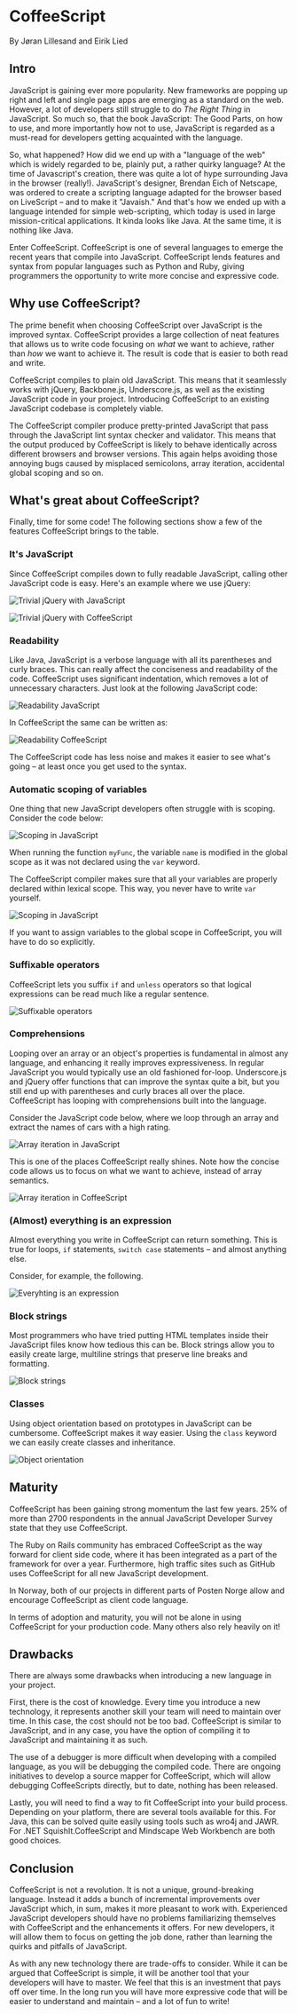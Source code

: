 # CoffeeScript
By Jøran Lillesand and Eirik Lied

## Intro

JavaScript is gaining ever more popularity. New frameworks are popping up right and left and single page apps are emerging as a standard on the web. However, a lot of developers still struggle to do _The Right Thing_ in JavaScript. So much so, that the book JavaScript: The Good Parts, on how to use, and more importantly how not to use, JavaScript is regarded as a must-read for developers getting acquainted with the language.

So, what happened? How did we end up with a "language of the web" which is widely regarded to be, plainly put, a rather quirky language? At the time of Javascript's creation, there was quite a lot of hype surrounding Java in the browser (really!). JavaScript's designer, Brendan Eich of Netscape, was ordered to create a scripting language adapted for the browser based on LiveScript – and to make it "Javaish." And that's how we ended up with a language intended for simple web-scripting, which today is used in large mission-critical applications. It kinda looks like Java. At the same time, it is nothing like Java.

Enter CoffeeScript. CoffeeScript is one of several languages to emerge the recent years that compile into JavaScript. CoffeeScript lends features and syntax from popular languages such as Python and Ruby, giving programmers the opportunity to write more concise and expressive code.

## Why use CoffeeScript?
The prime benefit when choosing CoffeeScript over JavaScript is the improved syntax. CoffeeScript provides a large
collection of neat features that allows us to write code focusing on _what_ we want to achieve,
rather than _how_ we want to achieve it. The result is code that is easier to both read and write.

CoffeeScript compiles to plain old JavaScript. This means that it seamlessly works with jQuery, Backbone.js,
Underscore.js, as well as the existing JavaScript code in your project. Introducing CoffeeScript to an existing JavaScript
codebase is completely viable.

The CoffeeScript compiler produce pretty-printed JavaScript that pass through the JavaScript lint syntax checker
and validator. This means that the output produced by CoffeeScript is likely to behave identically across different
browsers and browser versions. This again helps avoiding those annoying bugs caused by misplaced semicolons,
array iteration, accidental global scoping and so on.

## What's great about CoffeeScript?
Finally, time for some code! The following sections show a few of the features CoffeeScript brings to the table.

### It's JavaScript

Since CoffeeScript compiles down to fully readable JavaScript, calling other JavaScript code is easy. Here's an example where we use jQuery:

![Trivial jQuery with JavaScript](https://github.com/eiriklied/coffee_script_article/blob/master/images/01_trivial_use.js.png?raw=true)

![Trivial jQuery with CoffeeScript](https://github.com/eiriklied/coffee_script_article/blob/master/images/01_trivial_use.coffee.png?raw=true)

### Readability 

Like Java, JavaScript is a verbose language with all its parentheses and curly braces. This can really affect the conciseness and readability of the code.
CoffeeScript uses significant indentation, which removes a lot of unnecessary characters. Just look at the following JavaScript code:

![Readability JavaScript](https://github.com/eiriklied/coffee_script_article/blob/master/images/02_readability.js.png?raw=true)

In CoffeeScript the same can be written as:

![Readability CoffeeScript](https://github.com/eiriklied/coffee_script_article/blob/master/images/02_readability.coffee.png?raw=true)

The CoffeeScript code has less noise and makes it easier to see what's going – at least once you get used to the syntax.

### Automatic scoping of variables


One thing that new JavaScript developers often struggle with is scoping. Consider the code below:

![Scoping in JavaScript](https://github.com/eiriklied/coffee_script_article/blob/master/images/03_scoping.js.png?raw=true)

When running the function `myFunc`, the variable `name` is modified in the global scope as it was not declared using the `var` keyword.

The CoffeeScript compiler makes sure that all your variables are properly declared within lexical scope. This way, you never have to write `var` yourself.

![Scoping in JavaScript](https://github.com/eiriklied/coffee_script_article/blob/master/images/03_scoping.coffee.png?raw=true)

If you want to assign variables to the global scope in CoffeeScript, you will have to do so explicitly.


### Suffixable operators

CoffeeScript lets you suffix `if` and `unless` operators so that logical expressions can be read much like a regular sentence.

![Suffixable operators](https://github.com/eiriklied/coffee_script_article/blob/master/images/04_suffixable.coffee.png?raw=true)

### Comprehensions

Looping over an array or an object's properties is fundamental in almost any language, and enhancing it really improves expressiveness. In regular JavaScript you would typically use an old fashioned for-loop.
Underscore.js and jQuery offer functions that can improve the syntax quite a bit, but you still end up with parentheses and curly braces all over the place. CoffeeScript has looping with comprehensions built into the language.

Consider the JavaScript code below, where we loop through an array and extract the names of cars with a high rating.

![Array iteration in JavaScript](https://github.com/eiriklied/coffee_script_article/blob/master/images/05_comprehensions.js.png?raw=true)

This is one of the places CoffeeScript really shines. Note how the concise code allows us to focus on what we want to achieve, instead of array semantics.

![Array iteration in CoffeeScript](https://github.com/eiriklied/coffee_script_article/blob/master/images/05_comprehensions.coffee.png?raw=true)

### (Almost) everything is an expression

Almost everything you write in CoffeeScript can return something. This is true for loops, `if` statements, `switch case` statements – and almost anything else.

Consider, for example, the following.

![Everyhting is an expression](https://github.com/eiriklied/coffee_script_article/blob/master/images/06_everything_expression.js.coffee.png?raw=true)

### Block strings

Most programmers who have tried putting HTML templates inside their JavaScript files know how tedious this can be.
Block strings allow you to easily create large, multiline strings that preserve line breaks and formatting.

![Block strings](https://github.com/eiriklied/coffee_script_article/blob/master/images/07_block_strings.js.coffee.png?raw=true)


### Classes

Using object orientation based on prototypes in JavaScript can be cumbersome. CoffeeScript makes it way easier. Using the `class` keyword we can easily create classes and inheritance.

![Object orientation](https://github.com/eiriklied/coffee_script_article/blob/master/images/08_classes.coffee.png?raw=true)

## Maturity

CoffeeScript has been gaining strong momentum the last few years. 25% of more than 2700 respondents in the annual JavaScript Developer Survey state that they use CoffeeScript.

The Ruby on Rails community has embraced CoffeeScript as the way forward for client side code, where it has been integrated as a part of the framework for over a year. Furthermore, high traffic sites such as GitHub uses CoffeeScript for all new JavaScript development.

In Norway, both of our projects in different parts of Posten Norge allow and encourage CoffeeScript as client code language.

In terms of adoption and maturity, you will not be alone in using CoffeeScript for your production code. Many others also rely heavily on it!

## Drawbacks

There are always some drawbacks when introducing a new language in your project.

First, there is the cost of knowledge. Every time you introduce a new technology, it represents another skill your team will need to maintain over time. In this case, the cost should not be too bad. CoffeeScript is similar to JavaScript, and in any case, you have the option of compiling it to JavaScript and maintaining it as such.

The use of a debugger is more difficult when developing with a compiled language, as you will be debugging the compiled code. There are ongoing initiatives to develop a source mapper for CoffeeScript, which will allow debugging CoffeeScripts directly, but to date, nothing has been released.

Lastly, you will need to find a way to fit CoffeeScript into your build process. Depending on your platform, there are several tools available for this.
For Java, this can be solved quite easily using tools such as wro4j and JAWR. For .NET SquishIt.CoffeeScript and Mindscape Web Workbench are both good choices.

## Conclusion
CoffeeScript is not a revolution. It is not a unique, ground-breaking language. Instead it adds a bunch of incremental
improvements over JavaScript which, in sum, makes it more pleasant to work with. Experienced JavaScript developers
should have no problems familiarizing themselves with CoffeeScript and the enhancements it offers. For new developers,
it will allow them to focus on getting the job done, rather than learning the quirks and pitfalls of JavaScript.

As with any new technology there are trade-offs to consider. While it can be argued that CoffeeScript is simple, it will be another tool that your developers will have to master.
We feel that this is an investment that pays off over time. In the long run you will have more expressive code that will be easier to understand and maintain – and a lot of fun to write!
